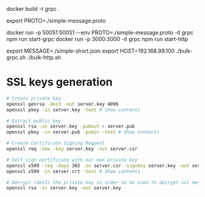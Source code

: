 docker build -t grpc .

export PROTO=./simple-message.proto

docker run -p 50051:50051 --env PROTO=./simple-message.proto -it grpc npm run start-grpc
docker run -p 3000:3000 -it grpc npm run start-http


export MESSAGE=./simple-short.json
export HOST=192.168.99.100
./bulk-grpc.sh
./bulk-http.sh


# SSL keys generation
```bash
# Create private key
openssl genrsa -des3 -out server.key 4096
openssl pkey -in server.key -text # Show contents

# Extract public key
openssl rsa -in server.key -pubout > server.pub
openssl pkey -in server.pub -pubin -text # Show contents

# Create Certificate Signing Request
openssl req -new -key server.key -out server.csr

# Self sign certificate with our own private key
openssl x509 -req -days 365 -in server.csr -signkey server.key -out server.crt
openssl x509 -in server.crt -text # Show contents

# Decrypt (des3) the private key in order to be used to decrypt ssl messages
openssl rsa -in server.key -out server.key
```